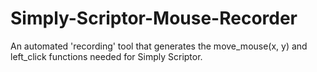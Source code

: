 # Simply-Scriptor-Mouse-Recorder
An automated 'recording' tool that generates the move_mouse(x, y) and left_click functions needed for Simply Scriptor.
